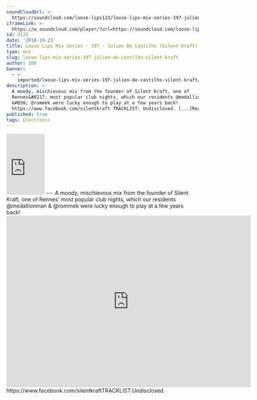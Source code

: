 ```yaml
---
soundCloudUrl: >-
  https://soundcloud.com/loose-lips123/loose-lips-mix-series-197-julien-de-castilho
iframeLink: >-
  https://w.soundcloud.com/player/?url=https://soundcloud.com/loose-lips123/loose-lips-mix-series-197-julien-de-castilho&color=00aabb&auto_play=false&hide_related=false&show_comments=true&show_user=true&show_reposts=false
id: 3135
date: '2018-10-23'
title: Loose Lips Mix Series - 197 - Julien De Castilho (Silent Kraft) - Loose Lips
type: mix
slug: loose-lips-mix-series-197-julien-de-castilho-silent-kraft
author: 100
banner:
  - >-
    imported/loose-lips-mix-series-197-julien-de-castilho-silent-kraft/image3135.jpeg
description: >-
  A moody, mischievous mix from the founder of Silent Kraft, one of
  Rennes&#8217; most popular club nights, which our residents @medallionman
  &#038; @rommek were lucky enough to play at a few years back!
  https://www.facebook.com/silentkraft TRACKLIST: Undisclosed. [...]Read More...
published: true
tags: Electronic
---
```

<iframe id="sc-widget" title="title" width="100" height="160" scrolling="no" frameborder="yes" allow="autoplay" src="https://w.soundcloud.com/player/?url=https://soundcloud.com/loose-lips123/loose-lips-mix-series-197-julien-de-castilho&amp;color=00aabb&amp;auto_play=false&amp;hide_related=false&amp;show_comments=true&amp;show_user=true&amp;show_reposts=false"></iframe>
---
A moody, mischievous mix from the founder of Silent Kraft, one of Rennes’ most popular club nights, which our residents @medallionman & @rommek were lucky enough to play at a few years back!<iframe loading="lazy" title="Julien de Castilho" width="640" height="450" scrolling="no" frameborder="no" src="https://w.soundcloud.com/player/?visual=true&amp;url=https%3A%2F%2Fapi.soundcloud.com%2Fusers%2F9434442&amp;show_artwork=true&amp;maxwidth=640&amp;maxheight=960&amp;dnt=1"></iframe>  
https://www.facebook.com/silentkraftTRACKLIST:Undisclosed.